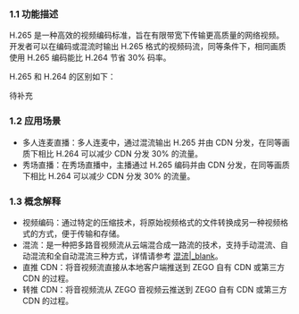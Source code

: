 ### 1.1 功能描述

H.265 是一种高效的视频编码标准，旨在有限带宽下传输更高质量的网络视频。开发者可以在编码或混流时输出 H.265 格式的视频码流，同等条件下，相同画质使用 H.265 编码能比 H.264 节省 30% 码率。

H.265 和 H.264 的区别如下：

待补充

### 1.2 应用场景

- 多人连麦直播：多人连麦中，通过混流输出 H.265 并由 CDN 分发，在同等画质下相比 H.264 可以减少 CDN 分发 30% 的流量。
- 秀场直播：在秀场直播中，主播通过 H.265 编码并由 CDN 分发，在同等画质下相比 H.264 可以减少 CDN 分发 30% 的流量。

### 1.3 概念解释

- 视频编码：通过特定的压缩技术，将原始视频格式的文件转换成另一种视频格式的方式，便于传输和存储。
- 混流：是一种把多路音视频流从云端混合成一路流的技术，支持手动混流、自动混流和全自动混流三种方式，详情请参考 [混流\|_blank](!Advanced_Feature/MixStream)。
- 直推 CDN：将音视频流直接从本地客户端推送到 ZEGO 自有 CDN 或第三方 CDN 的过程。
- 转推 CDN：将音视频流从 ZEGO 音视频云推送到 ZEGO 自有 CDN 或第三方 CDN 的过程。

